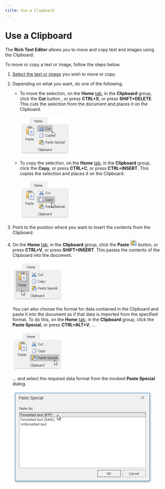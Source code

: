 ```yaml
---
title: Use a Clipboard
---
```

# Use a Clipboard
The **Rich Text Editor** allows you to move and copy text and images using the Clipboard.

To move or copy a text or image, follow the steps below.
1. [Select the text or image](../../../../interface-elements-for-desktop/articles/rich-text-editor/text-editing/select-text.md) you wish to move or copy.
2. Depending on what you want, do one of the following.
	* To move the selection, on the **Home** [ tab](../../../../interface-elements-for-desktop/articles/rich-text-editor/text-editor-ui/ribbon-interface.md), in the **Clipboard** group, click the **Cut** button , or press **CTRL+X**, or press **SHIFT+DELETE**. This cuts the selection from the document and places it on the Clipboard.
		
		![RTECut](../../../images/Img121301.png)
	* To copy the selection, on the **Home** [ tab](../../../../interface-elements-for-desktop/articles/rich-text-editor/text-editor-ui/ribbon-interface.md), in the **Clipboard** group, click the **Copy**, or press **CTRL+C**, or press **CTRL+INSERT**. This copies the selection and places it on the Clipboard.
		
		![RTECopy](../../../images/Img121302.png)
3. Point to the position where you want to insert the contents from the Clipboard.
4. On the **Home** [ tab](../../../../interface-elements-for-desktop/articles/rich-text-editor/text-editor-ui/ribbon-interface.md), in the **Clipboard** group, click the **Paste** ![RichEdit_PasteButton](../../../images/Img12165.png) button, or press **CTRL+V**, or press **SHIFT+INSERT**. This pastes the contents of the Clipboard into the document.
	
	![RTEPaste](../../../images/Img121304.png)
	
	You can also choose the format for data contained in the Clipboard and paste it into the document as if that data is imported from the specified format. To do this, on the **Home** [ tab](../../../../interface-elements-for-desktop/articles/rich-text-editor/text-editor-ui/ribbon-interface.md), in the **Clipboard** group, click the **Paste Special**, or press **CTRL+ALT+V**, ...
	
	![RTEPasteSpecial](../../../images/Img121303.png)
	
	... and select the required data format from the invoked **Paste Special** dialog.
	
	![RTEPasteSpecialParagraph](../../../images/Img121305.png)